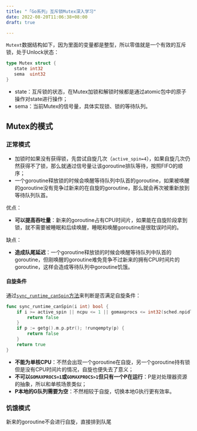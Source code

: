 ```yaml
---
title: "「Go系列」互斥锁Mutex深入学习"
date: 2022-08-20T11:06:38+08:00
draft: true

---
```


`Mutext`数据结构如下，因为里面的变量都是整型，所以零值就是一个有效的互斥锁，处于Unlock状态：

```go
type Mutex struct {
   state int32
   sema  uint32
}
```

- state：互斥锁的状态，在Mutex加锁和解锁时候都是通过atomic包中的原子操作对state进行操作；
- sema：当前Mutex的信号量，具体实现锁、锁的等待队列。

## Mutex的模式

### 正常模式

- 加锁时如果没有获得锁，先尝试自旋几次（`active_spin=4`），如果自旋几次仍然获得不了锁，那么就通过信号量让该goroutine排队等待，按照FIFO的顺序；
- 一个goroutine释放锁的时候会唤醒等待队列中队首的goroutine，如果被唤醒的goroutine没有竞争过新来的在自旋的goroutine，那么就会再次被重新放到等待队列队首。

优点：

- **可以提高吞吐量**：新来的goroutine占有CPU时间片，如果能在自旋阶段拿到锁，就不需要被睡眠和后续唤醒，睡眠和唤醒goroutine是很耽误时间的。

缺点：

- **造成队尾延迟**：一个goroutine释放锁的时候会唤醒等待队列中队首的goroutine，但刚唤醒的goroutine难免竞争不过新来的拥有CPU时间片的goroutine，这样会造成等待队列中goroutine饥饿。

#### 自旋条件

通过[`sync_runtime_canSpin`方法](https://github.com/golang/go/blob/846dce9d05f19a1f53465e62a304dea21b99f910/src/runtime/proc.go#L5580)来判断是否满足自旋条件：

```go
func sync_runtime_canSpin(i int) bool {
	if i >= active_spin || ncpu <= 1 || gomaxprocs <= int32(sched.npidle+sched.nmspinning)+1 {
		return false
	}
	if p := getg().m.p.ptr(); !runqempty(p) {
		return false
	}
	return true
}
```



- **不能为单核CPU**：不然会出现一个goroutine在自旋，另一个goroutine持有锁但是没有CPU时间片的情况，自旋也便失去了意义；
- **不可以`GOMAXPROCS=1`或`GOMAXPROCS>1`但只有一个P在运行**：P是对处理器资源的抽象，所以和单核场景类似；
- **P本地的G队列需要为空**：不然相较于自旋，切换本地G执行更有效率。

### 饥饿模式

新来的goroutine不会进行自旋，直接排到队尾

